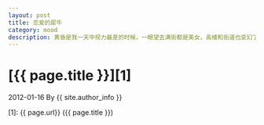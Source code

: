 ```yaml
---
layout: post
title: 恋爱的犀牛
category: mood
description: 黄昏是我一天中视力最差的时候，一眼望去满街都是美女，高楼和街道也变幻了能通常的形状，像在电影里……你就站在楼梯的拐角，带着某种清香的味道，有点湿乎乎的，奇怪的气息，擦身而过的时候，才知道你在哭。事情就在那时候发生了。
---
```


# [{{ page.title }}][1]
2012-01-16 By {{ site.author_info }}


[SilentVally]:    http://silentvally.github.io  "SilentVally"
[1]:    {{ page.url}}  ({{ page.title }})
